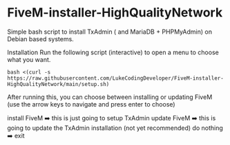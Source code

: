 # FiveM-installer-HighQualityNetwork

Simple bash script to install TxAdmin ( and MariaDB + PHPMyAdmin) on Debian based systems.

Installation
Run the following script (interactive) to open a menu to choose what you want.

```
bash <(curl -s https://raw.githubusercontent.com/LukeCodingDeveloper/FiveM-installer-HighQualityNetwork/main/setup.sh)
```
After running this, you can choose between installing or updating FiveM (use the arrow keys to navigate and press enter to choose)

install FiveM ➡️ this is just going to setup TxAdmin
update FiveM ➡️ this is going to update the TxAdmin installation (not yet recommended)
do nothing ➡️ exit
